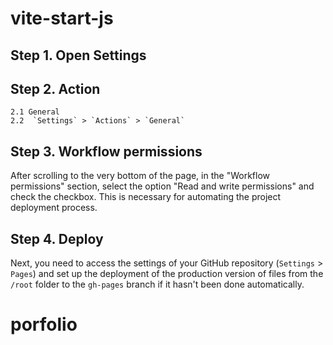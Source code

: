 # vite-start-js

## Step 1. Open Settings

## Step 2. Action

    2.1 General
    2.2  `Settings` > `Actions` > `General`

## Step 3. Workflow permissions

After scrolling to the very bottom of the page, in the "Workflow permissions"
section, select the option "Read and write permissions" and check the checkbox.
This is necessary for automating the project deployment process.

## Step 4. Deploy

Next, you need to access the settings of your GitHub repository (`Settings` >
`Pages`) and set up the deployment of the production version of files from the
`/root` folder to the `gh-pages` branch if it hasn't been done automatically.
# porfolio
